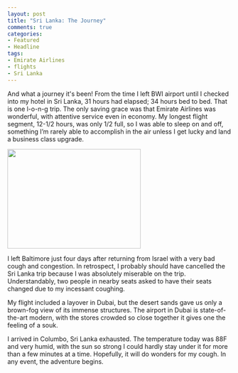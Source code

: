 ```yaml
---
layout: post
title: "Sri Lanka: The Journey"
comments: true
categories:
- Featured
- Headline
tags:
- Emirate Airlines
- flights
- Sri Lanka
---
```

And what a journey it's been! From the time I left BWI airport until I checked into my hotel in Sri Lanka, 31 hours had elapsed; 34 hours bed to bed. That is one l-o-n-g trip. The only saving grace was that Emirate Airlines was wonderful, with attentive service even in economy. My longest flight segment, 12-1/2 hours, was only 1/2 full, so I was able to sleep on and off, something I’m rarely able to accomplish in the air unless I get lucky and land a business class upgrade.

<a href="http://blog.lesterpickerphoto.com/wp-content/uploads/2012/03/CameraAwesome-bwi.jpg"><img class="size-medium wp-image-2039" title="CameraAwesome-bwi" src="http://blog.lesterpickerphoto.com/wp-content/uploads/2012/03/CameraAwesome-bwi-300x224.jpg" alt="" width="300" height="224" /></a>

I left Baltimore just four days after returning from Israel with a very bad cough and congestion. In retrospect, I probably should have cancelled the Sri Lanka trip because I was absolutely miserable on the trip. Understandably, two people in nearby seats asked to have their seats changed due to my incessant coughing.

My flight included a layover in Dubai, but the desert sands gave us only a brown-fog view of its immense structures. The airport in Dubai is state-of-the-art modern, with the stores crowded so close together it gives one the feeling of a souk.

I arrived in Columbo, Sri Lanka exhausted. The temperature today was 88F and very humid, with the sun so strong I could hardly stay under it for more than a few minutes at a time. Hopefully, it will do wonders for my cough. In any event, the adventure begins.